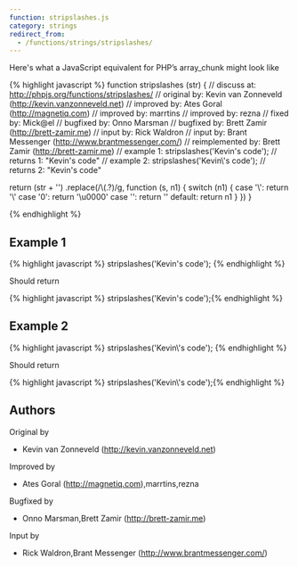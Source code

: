 ```yaml
---
function: stripslashes.js
category: strings
redirect_from:
  - /functions/strings/stripslashes/
---
```


<!-- WARNING! This file is auto generated by `npm run web:inject`, do not edit by hand -->

Here's what a JavaScript equivalent for PHP’s array_chunk might look like

{% highlight javascript %}
function stripslashes (str) {
  //       discuss at: http://phpjs.org/functions/stripslashes/
  //      original by: Kevin van Zonneveld (http://kevin.vanzonneveld.net)
  //      improved by: Ates Goral (http://magnetiq.com)
  //      improved by: marrtins
  //      improved by: rezna
  //         fixed by: Mick@el
  //      bugfixed by: Onno Marsman
  //      bugfixed by: Brett Zamir (http://brett-zamir.me)
  //         input by: Rick Waldron
  //         input by: Brant Messenger (http://www.brantmessenger.com/)
  // reimplemented by: Brett Zamir (http://brett-zamir.me)
  //        example 1: stripslashes('Kevin\'s code');
  //        returns 1: "Kevin's code"
  //        example 2: stripslashes('Kevin\\\'s code');
  //        returns 2: "Kevin\'s code"

  return (str + '')
    .replace(/\\(.?)/g, function (s, n1) {
      switch (n1) {
        case '\\':
          return '\\'
        case '0':
          return '\u0000'
        case '':
          return ''
        default:
          return n1
      }
    })
}

{% endhighlight %}

## Example 1

{% highlight javascript %}
stripslashes('Kevin\'s code');
{% endhighlight %}

Should return

{% highlight javascript %}
stripslashes('Kevin\'s code');{% endhighlight %}

## Example 2

{% highlight javascript %}
stripslashes('Kevin\\\'s code');
{% endhighlight %}

Should return

{% highlight javascript %}
stripslashes('Kevin\\\'s code');{% endhighlight %}


## Authors


Original by

- Kevin van Zonneveld (http://kevin.vanzonneveld.net)


Improved by

- Ates Goral (http://magnetiq.com),marrtins,rezna


Bugfixed by

- Onno Marsman,Brett Zamir (http://brett-zamir.me)


Input by

- Rick Waldron,Brant Messenger (http://www.brantmessenger.com/)

